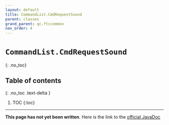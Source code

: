 ```yaml
---
layout: default
title: CommandList.CmdRequestSound
parent: classes
grand_parent: qc.ftccommon
nav_order: 4
---
```

# `CommandList.CmdRequestSound`
{: .no_toc}

## Table of contents
{: .no_toc .text-delta }

1. TOC
{:toc}
---
**This page has not yet been written**. Here is the link to the [official JavaDoc](https://ftctechnh.github.io/ftc_app/doc/javadoc/com/qualcomm/ftccommon/CommandList.CmdRequestSound.html)
        